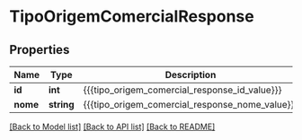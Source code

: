 # TipoOrigemComercialResponse

## Properties
Name | Type | Description | Notes
------------ | ------------- | ------------- | -------------
**id** | **int** | {{{tipo_origem_comercial_response_id_value}}} | [optional] 
**nome** | **string** | {{{tipo_origem_comercial_response_nome_value}}} | [optional] 

[[Back to Model list]](../README.md#documentation-for-models) [[Back to API list]](../README.md#documentation-for-api-endpoints) [[Back to README]](../README.md)



